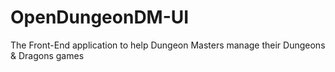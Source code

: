 # OpenDungeonDM-UI
The Front-End application to help Dungeon Masters manage their Dungeons &amp; Dragons games
